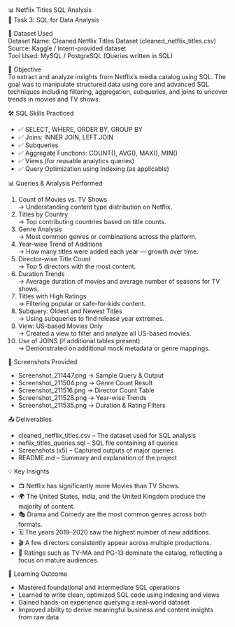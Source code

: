 📊 Netflix Titles SQL Analysis  
🎯 Task 3: SQL for Data Analysis  

📁 Dataset Used  
Dataset Name: Cleaned Netflix Titles Dataset (cleaned_netflix_titles.csv)  
Source: Kaggle / Intern-provided dataset  
Tool Used: MySQL / PostgreSQL (Queries written in SQL)  

📌 Objective  
To extract and analyze insights from Netflix’s media catalog using SQL. The goal was to manipulate structured data using core and advanced SQL techniques including filtering, aggregation, subqueries, and joins to uncover trends in movies and TV shows.  

🛠️ SQL Skills Practiced  

- ✅ SELECT, WHERE, ORDER BY, GROUP BY  
- ✅ Joins: INNER JOIN, LEFT JOIN  
- ✅ Subqueries  
- ✅ Aggregate Functions: COUNT(), AVG(), MAX(), MIN()  
- ✅ Views (for reusable analytics queries)  
- ✅ Query Optimization using Indexing (as applicable)  

📊 Queries & Analysis Performed  

1. Count of Movies vs. TV Shows  
   → Understanding content type distribution on Netflix.  
2. Titles by Country  
   → Top contributing countries based on title counts.  
3. Genre Analysis  
   → Most common genres or combinations across the platform.  
4. Year-wise Trend of Additions  
   → How many titles were added each year — growth over time.  
5. Director-wise Title Count  
   → Top 5 directors with the most content.  
6. Duration Trends  
   → Average duration of movies and average number of seasons for TV shows.  
7. Titles with High Ratings  
   → Filtering popular or safe-for-kids content.  
8. Subquery: Oldest and Newest Titles  
   → Using subqueries to find release year extremes.  
9. View: US-based Movies Only  
   → Created a view to filter and analyze all US-based movies.  
10. Use of JOINS (if additional tables present)  
   → Demonstrated on additional mock metadata or genre mappings.

📸 Screenshots Provided  
- Screenshot_211447.png → Sample Query & Output  
- Screenshot_211504.png → Genre Count Result  
- Screenshot_211516.png → Director Count Table  
- Screenshot_211528.png → Year-wise Trends  
- Screenshot_211535.png → Duration & Rating Filters  

📤 Deliverables  
- cleaned_netflix_titles.csv – The dataset used for SQL analysis  
- neflix_titles_queries.sql – SQL file containing all queries  
- Screenshots (x5) – Captured outputs of major queries  
- README.md – Summary and explanation of the project  

💡 Key Insights  

- 📺 Netflix has significantly more Movies than TV Shows.  
- 🌍 The United States, India, and the United Kingdom produce the majority of content.  
- 🎭 Drama and Comedy are the most common genres across both formats.  
- 🗓️ The years 2019–2020 saw the highest number of new additions.  
- 🎬 A few directors consistently appear across multiple productions.  
- 🔞 Ratings such as TV-MA and PG-13 dominate the catalog, reflecting a focus on mature audiences.

🧠 Learning Outcome  

- Mastered foundational and intermediate SQL operations  
- Learned to write clean, optimized SQL code using indexing and views  
- Gained hands-on experience querying a real-world dataset  
- Improved ability to derive meaningful business and content insights from raw data  
